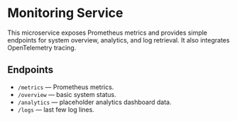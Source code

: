 # Monitoring Service

This microservice exposes Prometheus metrics and provides simple endpoints for
system overview, analytics, and log retrieval. It also integrates
OpenTelemetry tracing.

## Endpoints

- `/metrics` &mdash; Prometheus metrics.
- `/overview` &mdash; basic system status.
- `/analytics` &mdash; placeholder analytics dashboard data.
- `/logs` &mdash; last few log lines.
